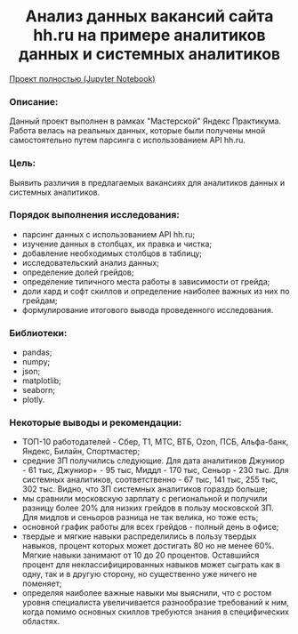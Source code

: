 <h1 align="center"> Анализ данных вакансий сайта hh.ru на примере аналитиков данных и системных аналитиков </h1>

[Проект полностью (Jupyter Notebook)](https://github.com/model4d/Portfolio/blob/main/04%20Job_analysis/job_analysis_da_sa.ipynb)

<h3> Описание: </h3>

Данный проект выполнен в рамках "Мастерской" Яндекс Практикума. Работа велась на реальных данных, которые были получены мной самостоятельно путем парсинга с использованием API hh.ru.

<h3> Цель: </h3>

Выявить различия в предлагаемых вакансиях для аналитиков данных и системных аналитиков.
    
<h3> Порядок выполнения исследования: </h3>

* парсинг данных с использованием API hh.ru;
* изучение данных в столбцах, их правка и чистка;
* добавление необходимых столбцов в таблицу;
* исследовательский анализ данных;
* определение долей грейдов;
* определение типичного места работы в зависимости от грейда;
* доли хард и софт скиллов и определение наиболее важных из них по грейдам;
* формулирование итогового вывода проведенного исследования.

<h3> Библиотеки: </h3>

* pandas;
* numpy;
* json;
* matplotlib;
* seaborn;
* plotly.

<h3> Некоторые выводы и рекомендации: </h3>

* ТОП-10 работодателей - Сбер, Т1, МТС, ВТБ, Ozon, ПСБ, Альфа-банк, Яндекс, Билайн, Спортмастер;
* средние ЗП получились следующие. Для дата аналитиков Джуниор - 61 тыс, Джуниор+ - 95 тыс, Миддл - 170 тыс, Сеньор - 230 тыс. Для системных аналитиков, соответственно - 67 тыс, 141 тыс, 255 тыс, 302 тыс. Видно, что ЗП системных аналитиков гораздо больше;
* мы сравнили московскую зарплату с региональной и получили разницу более 20% для низких грейдов в пользу московской ЗП. Для мидлов и сеньоров разница не так велика, но тоже есть;
* основной график работы для всех грейдов - полный день в офисе;
* твердые и мягкие навыки распределились в пользу твердых навыков, процент которых может достигать 80 но не менее 60%. Мягкие навыки занимают от 10 до 20 процентов. Оставшийся процент для неклассифицированных навыков может сыграть как в одну, так и в другую сторону, но существенно уже ничего не поменяет;
* определяя наиболее важные навыки мы выяснили, что с ростом уровня специалиста увеличивается разнообразие требований к ним, когда помимо основных скиллов требуются знания в специфических областях.
